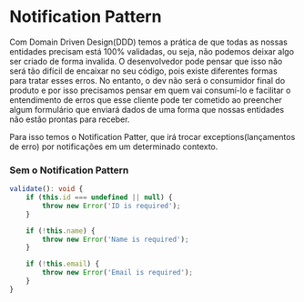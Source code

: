 # Notification Pattern

Com Domain Driven Design(DDD) temos a prática de que todas as nossas entidades precisam está 100% validadas, ou seja, não podemos deixar algo ser criado de forma invalida. O desenvolvedor pode pensar que isso não será tão difícil de encaixar no seu código, pois existe diferentes formas para tratar esses erros. No entanto, o dev não será o consumidor final do produto e por isso precisamos pensar em quem vai consumí-lo e facilitar o entendimento de erros que esse cliente pode ter cometido ao preencher algum formulário que enviará dados de uma forma que nossas entidades não estão prontas para receber.

Para isso temos o Notification Patter, que irá trocar exceptions(lançamentos de erro) por notificações em um determinado contexto.

### Sem o Notification Pattern

```ts
validate(): void {
    if (this.id === undefined || null) {
        throw new Error('ID is required');
    }

    if (!this.name) {
        throw new Error('Name is required');
    }

    if (!this.email) {
        throw new Error('Email is required');
    }
}
```